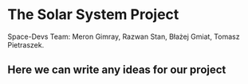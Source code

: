# The Solar System Project
 Space-Devs Team: Meron Gimray, Razwan Stan, Błażej Gmiat, Tomasz Pietraszek.

 

## Here we can write any ideas for our project